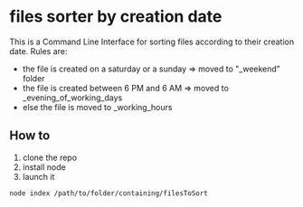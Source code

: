 # files sorter by creation date

This is a Command Line Interface for sorting files according to their creation date.
Rules are:
* the file is created on a saturday or a sunday => moved to "_weekend" folder
* the file is created between 6 PM and 6 AM => moved to _evening_of_working_days
* else the file is moved to _working_hours

## How to
1. clone the repo
2. install node
3. launch it
```
node index /path/to/folder/containing/filesToSort
```